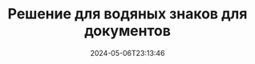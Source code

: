 ---
############################# Static ############################
layout: "family"
date:  2024-05-06T23:13:46
draft: false

product: "Watermark"
product_tag: "watermark"

lang: ru

############################# Head ############################
head_title: "Водяной знак документа C# Java Node.js | добавить водяной знак"
head_description: "Добавьте водяной знак к PDF, изображениям и документам. Решение для нанесения водяных знаков на Microsoft Office, PDF, OpenDocument, изображения и т. д."

############################# Header ############################
title: "Решение для водяных знаков для документов"
description:  |
  Добавьте текстовые и графические водяные знаки к документам и изображениям.

  Ищите и изменяйте водяные знаки документов удобным способом.

  Получите информацию о водяных знаках, представленных в ваших документах.

############################# Supported Platforms ###############################
supported_platforms:
  enable: true
  head_title: "Выберите свою платформу"
  title: "Независимость платформы"
  description: "Библиотека GroupDocs.Watermark поддерживает следующие операционные системы и фреймворки:"
  details_link_title: "Узнайте больше"

  items:
    # items loop
    - title: ".NET"
      description: GroupDocs.Watermark .NET 
      color: "blue"
      tag: "net"
      link: "/watermark/net/"
      features_link: "https://docs.groupdocs.com/watermark/net/system-requirements/"
      features:
          # features loop
          - rows: "4"
            content: |
                    .NET Framework 4.6.2 or higher <br> .NET Core 2.0 or higher <br> .NET 6.0 or higher
      
          # features loop
          - rows: "1"
            content: |
                    Windows <br> Linux <br> Mac OS
      
          # features loop
          - rows: "3"
            content: |
                    Microsoft Visual Studio <br> JetBrains Rider
      
          # features loop
          - rows: "1"
            content: |
                    50+ file formats
      

    # items loop
    - title: "Java"
      description: GroupDocs.Watermark Java
      color: "red"
      tag: "java"
      link: "/watermark/java/"
      features_link: "https://docs.groupdocs.com/watermark/java/system-requirements/"
      features:
          # features loop
          - rows: "4"
            content: |
                    Java 8 or higher <br> Kotlin
      
          # features loop
          - rows: "1"
            content: |
                    Windows <br> Linux <br> Mac OS
      
          # features loop
          - rows: "3"
            content: |
                    IntelliJ IDEA <br> Eclipse <br> NetBeans
      
          # features loop
          - rows: "1"
            content: |
                    50+ file formats

    # items loop
    - title: "Node.js"
      description: GroupDocs.Watermark Node.js
      color: "green"
      tag: "nodejs-java"
      link: "/watermark/nodejs-java/"
      features_link: "https://docs.groupdocs.com/watermark/nodejs-java/system-requirements/"
      features:
          # features loop
          - rows: "4"
            content: |
                    Node.js 16+ and J2SE 8.0 (1.8)+
      
          # features loop
          - rows: "1"
            content: |
                    Windows <br> Linux <br> Mac OS
      
          # features loop
          - rows: "3"
            content: |
                    Atom <br> Visual Studio Code <br> Любой другой текстовый редактор
      
          # features loop
          - rows: "1"
            content: |
                    50+ file formats

############################# Features ###############################
features:
  enable: true
  title: "Обзор характеристик GroupDocs.Watermark"
  description: "Библиотека, предназначенная для добавления, поиска и обновления различных типов водяных знаков для популярных форматов документов."

  items:
    # items loop
    - icon: "protect"
      title: "Защитите файлы водяными знаками"
      content: "Добавляйте текстовые и графические водяные знаки к своим деловым документам."

    # items loop
    - icon: "search"
      title: "Поиск существующих водяных знаков"
      content: "Получите подробную информацию о водяных знаках, размещенных в документе ранее."

    # items loop
    - icon: "manipulate"
      title: "Манипулирование водяными знаками документов"
      content: "Управляйте текстом, стилем, изображением и другими функциями водяных знаков."

    # items loop
    - icon: "additional"
      title: "Различные дополнительные функции"
      content: "Получите информацию о документе, обновите гиперссылки или фон страниц и т. д."

############################# Code Samples ###############################
code_samples:
  enable: true
  title: "Защита документов водяными знаками"
  description: "GroupDocs.Watermark примеры типичных операционных кодов."

  items:
    # items loop
    - title: "Создание водяного знака."
      content: "Чтобы добавить водяной знак к документу, укажите путь к целевому файлу. Вы можете выбрать множество вариантов размещения индивидуального водяного знака на определенной странице."
      samples:
          # samples loop
          - language: "C#"
            color: "blue"
            content: |
                    <code class="language-csharp" data-lang="csharp">
                        // Укажите документ, на который будет нанесен водяной знак

                        using (Watermarker watermarker = new Watermarker("source.docx"))
                        {
                          // Создать объект водяного знака
                          TextWatermark watermark = new TextWatermark("top secret", new Font("Arial", 36));

                          // Настройка параметров водяных знаков
                          watermark.ForegroundColor = Color.Red;
                          watermark.HorizontalAlignment = HorizontalAlignment.Center;
                          watermark.VerticalAlignment = VerticalAlignment.Center;

                          // Добавьте водяной знак и сохраните обработанный файл
                          watermarker.Add(watermark);
                          watermarker.Save("result.docx");
                        }                    
                    </code>

          # samples loop
          - language: "Java"
            color: "red"
            content: |
                    <code class="language-java" data-lang="java">
                        // Укажите документ, на который будет нанесен водяной знак

                        Watermarker watermarker = new Watermarker("source.docx");

                        // Создать объект водяного знака
                        TextWatermark watermark = new TextWatermark("top secret", new Font("Arial", 36));

                        // Настройка параметров водяных знаков
                        watermark.setForegroundColor(Color.getRed());
                        watermark.setHorizontalAlignment(HorizontalAlignment.Center);
                        watermark.setVerticalAlignment(VerticalAlignment.Center);

                        // Добавьте водяной знак и сохраните обработанный файл
                        watermarker.add(watermark);
                        watermarker.save("result.docx");
                        watermarker.close();

                    </code>

          # samples loop
          - language: "TypeScript"
            color: "green"
            content: |
                    <code class="language-java" data-lang="javascript">
                        // Укажите документ, на который будет нанесен водяной знак

                        const watermarker = new Watermarker("source.docx");
    
                        // Создать объект водяного знака
                        const watermark = new TextWatermark("top secret", new Font("Arial", 36));

                        // Настройка параметров водяных знаков
                        watermark.setForegroundColor(Color.getRed());
                        watermark.setHorizontalAlignment(HorizontalAlignment.Center);
                        watermark.setVerticalAlignment(VerticalAlignment.Center);

                        // Добавьте водяной знак и сохраните обработанный файл
                        watermarker.add(watermark);
                        watermarker.save("result.docx");                        

                    </code>

############################# Supported Formats ###############################
formats:
  enable: true
  title: "Поддерживается более 50 форматов файлов"
  description: "GroupDocs.Watermark предоставляет водяные знаки для популярных форматов документов и файлов."

############################# Metrics ###############################
metrics:
  enable: true
  title: "Статистические данные нашей библиотеки"
  description: "Погрузитесь в ключевые показатели и узнайте о наших достижениях, влиянии и росте."

  items:
    # items loop
    - number: "50+"
      title: "Поддерживаемые форматы"
      content: "Библиотека способна обрабатывать более 50 самых популярных форматов файлов."

    # items loop
    - number: "800k"
      title: "NuGet загрузок"
      content: "GroupDocs.Watermark for .NET — популярная библиотека, которую загрузили более 800 000 раз на NuGet."

    # items loop
    - number: "15k"
      title: "Загрузки Maven"
      content: "GroupDocs.Watermark скачан на Maven более 15 000 раз, поэтому GroupDocs.Watermark является популярным выбором для Java разработчиков."

    # items loop
    - number: "140+"
      title: "Счастливые клиенты"
      content: "Отдельные разработчики и ведущие компании по всему миру отдают предпочтение нашим библиотекам для создания инновационных решений."


############################# Customers ###############################
customers:
  enable: true
  title: "Наши довольные клиенты"
  description: "GroupDocs библиотек используют всемирно известные и авторитетные бренды по всему миру."

  items:
    # items loop
    - title: "BenQ Corporation"
      logo: "benq"
      
    # items loop
    - title: "Nasdaq Stock Market"
      logo: "nasdaq"
      
    # items loop
    - title: "AT&T Inc."
      logo: "att"
      
    # items loop
    - title: "Customer logo AstraZeneca"
      logo: "astrazeneca"
      
    # items loop
    - title: "Central Bank of Argentina"
      logo: "argentinacentralbank"
      
    # items loop
    - title: "Roche Holding AG"
      logo: "roche"
      
    # items loop
    - title: "Capita"
      logo: "capita"
      
    # items loop
    - title: "Axa S.A."
      logo: "axa"
      
    # items loop
    - title: "Instructure Inc."
      logo: "instructure"
      
    # items loop
    - title: "Wipro"
      logo: "wipro"


############################# Actions ###############################
actions:
  enable: true
  title: "Готовы начать?"
  description: "Попробуйте функции GroupDocs.Watermark бесплатно на своей платформе"

  items:
    # items loop
    - title: ".NET"
      color: "blue"
      link: "/watermark/net/"

    # items loop
    - title: "Java"
      color: "red"
      link: "/watermark/java/"

    # items loop
    - title: "Node.js"
      color: "green"
      link: "/watermark/nodejs-java/"      

############################# FAQ ###############################
faq:
  enable: true
  title: "Часто задаваемые вопросы"
  description: "Ознакомьтесь с нашими часто задаваемыми вопросами"

  items:
    # items loop
    - question: "Требуются ли GroupDocs.Watermark внешние библиотеки для работы с документами?"
      answer: "GroupDocs.Watermark работает независимо, нет необходимости в стороннем программном обеспечении, таком как Adobe Acrobat, Microsoft Office и т. д."

    # items loop
    - question: "Могу ли я протестировать функции GroupDocs.Watermark перед покупкой?"
      answer: "Да, GroupDocs.Watermark предлагает бесплатную пробную версию! Установите его и попробуйте, но имейте в виду: в пробных версиях к вашим документам добавляются «пробные значки», обрабатываются только первые 3 страницы. Хотите получить полный опыт? Получите бесплатную 30-дневную временную лицензию для полной функциональности. Подробнее см. в разделе [временная лицензия](https://purchase.groupdocs.com/temporary-license/)."

    # items loop
    - question: "Какие типы лицензий предоставляются?"
      answer: "Нужна лицензия GroupDocs.Watermark? У нас есть варианты! Выбирайте из множества лицензий. Количество разработчиков в вашей команде. Места развертывания, такие как отдельный офис или удаленные рабочие места. Нужно ли конечным пользователям предоставлять клиентам SDK/API? Кроме того, существует лицензия на ежемесячное использование: платите только за то, что используете в тарифных планах с оплатой. Погрузитесь глубже и найдите идеальную [цену](https://purchase.groupdocs.com/pricing/watermark/net/)."

############################# Cloud Links ###############################
cloud_links:
  enable: true
  title: "GroupDocs.Watermark API с низким кодом"
  description: "Добавляйте водяные знаки к файлам с помощью нашего облачного API REST."
  
  items:
    # items loop
    - title: "GroupDocs.Watermark Cloud for cURL"
      content: "Используйте полный API cURL REST для нанесения водяных знаков PDF, Word, Excel, PowerPoint, JPEG и других популярных форматов файлов."
      icon: "groupdocs_watermark-for-curl"
      link: "https://products.groupdocs.cloud/watermark/curl"

    # items loop
    - title: "GroupDocs.Watermark Cloud for .NET"
      content: "Предоставьте своим .NET приложениям возможность нанесения водяных знаков на документы с помощью Cloud SDK для .NET. Защитите деловые документы самостоятельно."
      icon: "groupdocs_watermark-for-net"
      link: "https://products.groupdocs.cloud/watermark/net"

    # items loop
    - title: "GroupDocs.Watermark Cloud for Java"
      content: "GroupDocs.Watermark SDK, разработанный для Java, предоставляет новые возможности для ваших Java приложений и бизнес-файлов."
      icon: "groupdocs_watermark-for-java"
      link: "https://products.groupdocs.cloud/watermark/java"

############################# App links ###############################
app_links:
  enable: true
  title: "GroupDocs.Watermark Веб-приложения"
  description: "GroupDocs предоставляет доступ к веб-приложению для добавления водяных знаков в ваши документы. Более 50 популярных форматов файлов можно БЕСПЛАТНО добавить водяные знаки в вашем любимом браузере."

  items:
    # items loop
    - title: "GroupDocs.Watermark Total"
      content: "Онлайн-инструмент для добавления водяных знаков к документам с любого устройства."
      icon: "groupdocs_watermark-app"
      link: "https://products.groupdocs.app/watermark/total"

    # items loop
    - title: "GroupDocs.Watermark DOCX"
      content: "Водяной знак MS Word DOCX в режиме онлайн."
      icon: "groupdocs_words-app"
      link: "https://products.groupdocs.app/watermark/docx"

    # items loop
    - title: "GroupDocs.Watermark PDF"
      content: "Защитите PDF документов в режиме онлайн."
      icon: "groupdocs_pdf-app"
      link: "https://products.groupdocs.app/watermark/pdf"


      


---